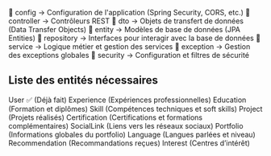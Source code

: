 📂 config → Configuration de l'application (Spring Security, CORS, etc.)
📂 controller → Contrôleurs REST
📂 dto → Objets de transfert de données (Data Transfer Objects)
📂 entity → Modèles de base de données (JPA Entities)
📂 repository → Interfaces pour interagir avec la base de données
📂 service → Logique métier et gestion des services
📂 exception → Gestion des exceptions globales
📂 security → Configuration et filtres de sécurité
## Liste des entités nécessaires
   User ✅ (Déjà fait)
   Experience (Expériences professionnelles)
   Education (Formation et diplômes)
   Skill (Compétences techniques et soft skills)
   Project (Projets réalisés)
   Certification (Certifications et formations complémentaires)
   SocialLink (Liens vers les réseaux sociaux)
   Portfolio (Informations globales du portfolio)
   Language (Langues parlées et niveau)
   Recommendation (Recommandations reçues)
   Interest (Centres d’intérêt)

